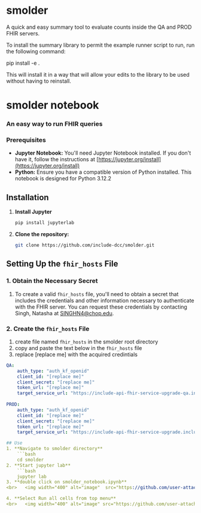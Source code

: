 # smolder
A quick and easy summary tool to evaluate counts inside the QA and PROD FHIR servers. 

To install the summary library to permit the example runner script to run, run the following command:

pip install -e .

This will install it in a way that will allow your edits to the library to be used without having to reinstall. 


# smolder notebook


### An easy way to run FHIR queries



### Prerequisites
* **Jupyter Notebook:**  You'll need Jupyter Notebook installed.  If you don't have it, follow the instructions at [https://jupyter.org/install](https://jupyter.org/install)
* **Python:**  Ensure you have a compatible version of Python installed. This notebook is designed for Python 3.12.2

## Installation
1.  **Install Jupyter**
    ```bash
    pip install jupyterlab

2. **Clone the repository:**
   ```bash
   git clone https://github.com/include-dcc/smolder.git

## Setting Up the `fhir_hosts` File

### 1. Obtain the Necessary Secret

1. To create a valid `fhir_hosts` file, you'll need to obtain a secret that includes the credentials and other information necessary to authenticate with the FHIR server. You can request these credentials by contacting Singh, Natasha at <SINGHN4@chop.edu>.

### 2. Create the `fhir_hosts` File
1. create file named `fhir_hosts` in the smolder root directory
2. copy and paste the text below in the `fhir_hosts` file
3. replace [replace me] with the acquired credintials

```yaml
QA:
    auth_type: "auth_kf_openid"
    client_id: "[replace me]"
    client_secret: "[replace me]"
    token_url: "[replace me]"
    target_service_url: "https://include-api-fhir-service-upgrade-qa.includedcc.org"
    
PROD:
    auth_type: "auth_kf_openid"
    client_id: "[replace me]"
    client_secret: "[replace me]"
    token_url: "[replace me]"
    target_service_url: "https://include-api-fhir-service-upgrade.includedcc.org"

## Use
1. **Navigate to smolder directory**
    ```bash
    cd smolder
2. **Start jupyter lab**
    ```bash
    jupyter lab
3. **double click on smolder_notebook.ipynb**
<br>   <img width="400" alt="image"  src="https://github.com/user-attachments/assets/4fb61606-00f7-40fb-9c51-31dc375151c3" style="margin-left: 20px!important;">

4. **Select Run all cells from top menu**
<br>   <img width="400" alt="image" src="https://github.com/user-attachments/assets/5838a15c-cf8d-478f-aedc-0e1e932b3b34">

